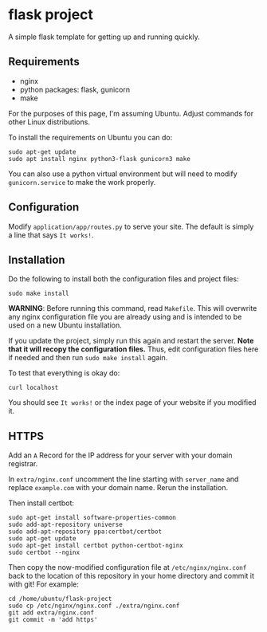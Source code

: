 # flask project

A simple flask template for getting up and running quickly.

## Requirements

* nginx
* python packages: flask, gunicorn
* make

For the purposes of this page, I'm assuming Ubuntu. Adjust commands for other Linux
distributions.

To install the requirements on Ubuntu you can do:

    sudo apt-get update
    sudo apt install nginx python3-flask gunicorn3 make

You can also use a python virtual environment but will need to modify `gunicorn.service`
to make the work properly.

## Configuration

Modify `application/app/routes.py` to serve your site. The default is simply a line that
says `It works!`.

## Installation

Do the following to install both the configuration files and project files:

    sudo make install

**WARNING**: Before running this command, read `Makefile`. This will overwrite any nginx
configuration file you are already using and is intended to be used on a new Ubuntu
installation.

If you update the project, simply run this again and restart the server. **Note that it
will recopy the configuration files.** Thus, edit configuration files here if needed and
then run `sudo make install` again.

To test that everything is okay do:

    curl localhost

You should see `It works!` or the index page of your website if you modified it.

## HTTPS

Add an `A` Record for the IP address for your server with your domain registrar.

In `extra/nginx.conf` uncomment the line starting with `server_name` and replace `example.com`
with your domain name. Rerun the installation.

Then install certbot:

    sudo apt-get install software-properties-common
    sudo add-apt-repository universe
    sudo add-apt-repository ppa:certbot/certbot
    sudo apt-get update
    sudo apt-get install certbot python-certbot-nginx
    sudo certbot --nginx
    
Then copy the now-modified configuration file at `/etc/nginx/nginx.conf` back to the
location of this repository in your home directory and commit it with git! For example:

    cd /home/ubuntu/flask-project
    sudo cp /etc/nginx/nginx.conf ./extra/nginx.conf
    git add extra/nginx.conf
    git commit -m 'add https'
